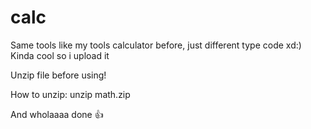 # calc
Same tools like my tools calculator before, just different type code xd:)
Kinda cool so i upload it

Unzip file before using!

How to unzip:
unzip math.zip

And wholaaaa done 👍
